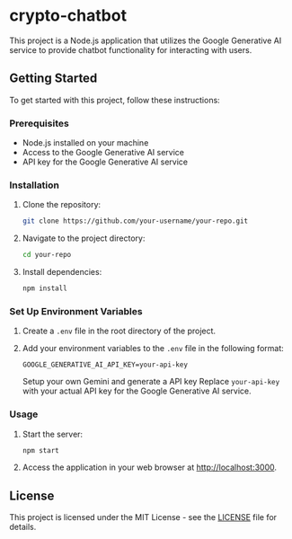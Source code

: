 # crypto-chatbot

This project is a Node.js application that utilizes the Google Generative AI service to provide chatbot functionality for interacting with users.

## Getting Started

To get started with this project, follow these instructions:

### Prerequisites

- Node.js installed on your machine
- Access to the Google Generative AI service
- API key for the Google Generative AI service

### Installation

1. Clone the repository:

   ```bash
   git clone https://github.com/your-username/your-repo.git
   ```

2. Navigate to the project directory:

   ```bash
   cd your-repo
   ```

3. Install dependencies:

   ```bash
   npm install
   ```

### Set Up Environment Variables

1. Create a `.env` file in the root directory of the project.

2. Add your environment variables to the `.env` file in the following format:

   ```plaintext
   GOOGLE_GENERATIVE_AI_API_KEY=your-api-key
   ```

   Setup your own Gemini and generate a API key
   Replace `your-api-key` with your actual API key for the Google Generative AI service.

### Usage

1. Start the server:

   ```bash
   npm start
   ```

2. Access the application in your web browser at [http://localhost:3000](http://localhost:3000).

## License

This project is licensed under the MIT License - see the [LICENSE](LICENSE) file for details.
```

